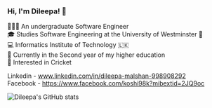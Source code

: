 ### Hi, I'm Dileepa! 👋

🧑🏻‍💻 An undergraduate Software Engineer <br/>
🎓 Studies Software Engineering at the University of Westminster 🏴󠁧󠁢󠁥󠁮󠁧󠁿 <br/>
💻 Informatics Institute of Technology 🇱🇰 <br/>
🌱 Currently in the Second year of my higher education <br/>
🏏 Interested in Cricket <br/>

Linkedin - www.linkedin.com/in/dileepa-malshan-998908292 <br/>
Facebook - https://www.facebook.com/koshi98k?mibextid=2JQ9oc <br/>

![Dileepa's GitHub stats](https://github-readme-stats.vercel.app/api?username=dileepaM-7&show_icons=true&theme=dracula)
